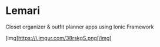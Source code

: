 # Lemari
Closet organizer &amp; outfit planner apps using Ionic Framework

[img]https://i.imgur.com/38rskgS.png[/img]
